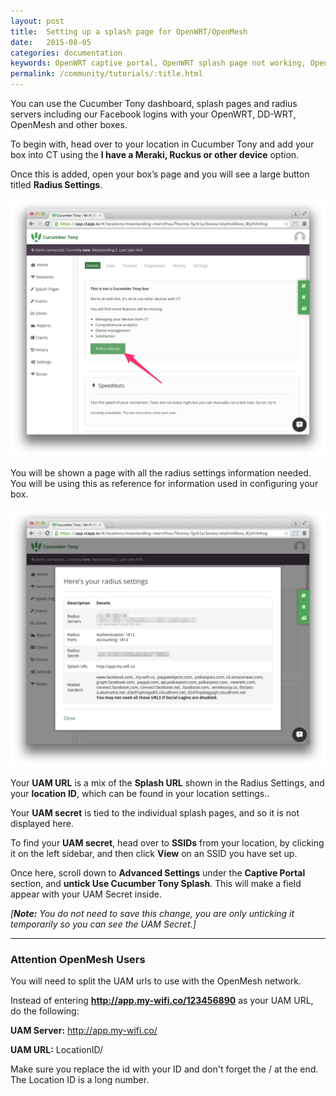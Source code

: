 ```yaml
---
layout: post
title:  Setting up a splash page for OpenWRT/OpenMesh
date:   2015-08-05
categories: documentation
keywords: OpenWRT captive portal, OpenWRT splash page not working, OpenWRT splash page template, OpenWRT splash page free, OpenWRT splash page html, OpenWRT splash page hosting, OpenMesh captive portal, OpenMesh splash page not working, OpenMesh splash page template, OpenMesh splash page free, OpenMesh splash page html, OpenMesh splash page hosting, DD-WRT
permalink: /community/tutorials/:title.html
---
```


You can use the Cucumber Tony dashboard, splash pages and radius servers including our Facebook logins with your OpenWRT, DD-WRT, OpenMesh and other boxes.

To begin with, head over to your location in Cucumber Tony and add your box into CT using the <b>I have a Meraki, Ruckus or other device</b> option.

Once this is added, open your box’s page and you will see a large button titled <b>Radius Settings</b>.

<div class="text-center">
<img src="/images/community/tutorials/openwrt-guide/radius-button.png">
</div>

You will be shown a page with all the radius settings information needed. You will be using this as reference for information used in configuring your box.

<div class="text-center">
<img src="/images/community/tutorials/openwrt-guide/radius-settings.png">
</div>

Your <b>UAM URL</b> is a mix of the <b>Splash URL</b> shown in the Radius Settings, and your <b>location ID</b>, which can be found in your location settings..

Your <b>UAM secret</b> is tied to the individual splash pages, and so it is not displayed here.

To find your <b>UAM secret</b>, head over to <b>SSIDs</b> from your location, by clicking it on the left sidebar, and then click <b>View</b> on an SSID you have set up.

Once here, scroll down to <b>Advanced Settings</b> under the <b>Captive Portal</b> section, and <b>untick Use Cucumber Tony Splash</b>. This will make a field appear with your UAM Secret inside.

<i>[<b>Note:</b> You do not need to save this change, you are only unticking it temporarily so you can see the UAM Secret.]</i>

<hr>

<h3>Attention OpenMesh Users</h3>

You will need to split the UAM urls to use with the OpenMesh network.

Instead of entering <b>http://app.my-wifi.co/123456890</b> as your UAM URL, do the following:

<b>UAM Server:</b>  http://app.my-wifi.co/

<b>UAM URL:</b>  LocationID/

Make sure you replace the id with your ID and don't forget the / at the end. The Location ID is a long number.



